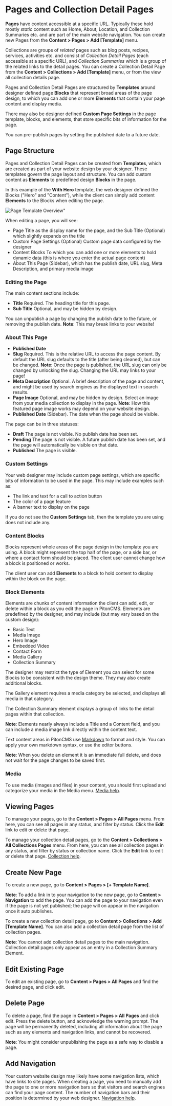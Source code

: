 # Pages and Collection Detail Pages

**Pages** have content accessible at a specific URL. Typically these hold mostly *static* content such as Home, About, Location, and Collection Summaries etc. and are part of the main website navigation. You can create new Pages from the **Content > Pages > Add [Template]** menu.

Collections are groups of *related* pages such as blog posts, recipes, services, activities etc. and consist of *Collection Detail Pages* (each accessible at a specific URL), and *Collection Summaries* which is a group of the related links to the detail pages. You can create a Collection Detail Page from the **Content > Collections > Add [Template]** menu, or from the view all collection details page.

Pages and Collection Detail Pages are structured by **Templates** around designer defined page **Blocks** that represent broad areas of the page design, to which you can add one or more **Elements** that contain your page content and display media.

There may also be designer defined **Custom Page Settings** in the page template, blocks, and elements, that store specific bits of information for the page.

You can pre-publish pages by setting the published date to a future date.

## Page Structure
Pages and Collection Detail Pages can be created from **Templates**, which are created as part of your website design by your designer. These templates govern the page layout and structure. You can add custom content as **Elements** to predefined design **Blocks** in the page.

In this example of the **With Hero** template, the web designer defined the Blocks ("Hero" and "Content"), while the client can simply add content **Elements** to the Blocks when editing the page.

![Page Template Overview"](/admin/img/help/pageBlockElementOverview.png)

When editing a page, you will see:
* Page Title as the display name for the page, and the Sub Title (Optional) which slightly expands on the title
* Custom Page Settings (Optional) Custom page data configured by the designer
* Content Blocks To which you can add one or more elements to hold dynamic data (this is where you enter the actual page content)
* About This Page (Sidebar), which has the publish date, URL slug, Meta Description, and primary media image

### Editing the Page
The main content sections include:

* **Title** Required. The heading title for this page.
* **Sub Title** Optional, and may be hidden by design.


You can unpublish a page by changing the publish date to the future, or removing the publish date. **Note**: This may break links to your website!

### About This Page

* **Published Date**
* **Slug** Required. This is the relative URL to access the page content. By default the URL slug defaults to the title (after being cleaned), but can be changed. **Note**: Once the page is published, the URL slug can only be changed by unlocking the slug. Changing the URL may links to your page!
* **Meta Description** Optional. A brief description of the page and content, and might be used by search engines as the displayed text in search results.
* **Page Image** Optional, and may be hidden by design. Select an image from your media collection to display in the page. **Note**: How this featured page image works may depend on your website design.
* **Published Date** (Sidebar). The date when the page should be visible.

The page can be in three statuses:

* **Draft** The page is not visible. No publish date has been set.
* **Pending** The page is not visible. A future publish date has been set, and the page will automatically be visible on that date.
* **Published** The page is visible.


### Custom Settings
Your web designer may include custom page settings, which are specific bits of information to be used in the page. This may include examples such as:

* The link and text for a call to action button
* The color of a page feature
* A banner text to display on the page

If you do not see the **Custom Settings** tab, then the template you are using does not include any.

### Content Blocks
Blocks represent whole areas of the page design in the template you are using. A block might represent the top half of the page, or a side bar, or where a contact form should be placed. The client user cannot change how a block is positioned or works.

The client user can add **Elements** to a block to hold content to display within the block on the page.

### Block Elements
Elements are chunks of content information the client can add, edit, or delete within a block as you edit the page in PitonCMS. Elements are predefined by the designer, and may include (but may vary based on the custom design):

* Basic Text
* Media Image
* Hero Image
* Embedded Video
* Contact Form
* Media Gallery
* Collection Summary

The designer may restrict the type of Element you can select for some Blocks to be consistent with the design theme. They may also create additional blocks.

The Gallery element requires a media category be selected, and displays all media in that category.

The Collection Summary element displays a group of links to the detail pages within that collection.

**Note**: Elements nearly always include a Title and a Content field, and you can include a media image link directly within the content text.

Text content areas in PitonCMS use [Markdown](https://www.markdownguide.org/basic-syntax/) to format and style. You can apply your own markdown syntax, or use the editor buttons.

**Note**: When you delete an element it is an immediate full delete, and does not wait for the page changes to be saved first.

### Media
To use media (images and files) in your content, you should first upload and categorize your media in the Media menu. [Media help](/admin/help/adminMedia).

## Viewing Pages
To manage your pages, go to the **Content > Pages > All Pages** menu. From here, you can see all pages in any status, and filter by status. Click the **Edit** link to edit or delete that page.

To manage your collection detail pages, go to the **Content > Collections > All Collections Pages** menu. From here, you can see all collection pages in any status, and filter by status or collection name. Click the **Edit** link to edit or delete that page. [Collection help](/admin/help/adminCollection).

## Create New Page
To create a new page, go to **Content > Pages > [+ Template Name]**.

**Note**: To add a link in to your navigation to the new page, go to **Content > Navigation** to add the page. You can add the page to your navigation even if the page is not yet published; the page will on appear in the navigation once it auto publishes.

To create a new collection detail page, go to **Content > Collections > Add [Template Name]**. You can also add a collection detail page from the list of collection pages.

**Note**: You cannot add collection detail pages to the main navigation. Collection detail pages only appear as an entry in a Collection Summary Element.


## Edit Existing Page
To edit an existing page, go to **Content > Pages > All Pages** and find the desired page, and click edit.

## Delete Page
To delete a page, find the page in **Content > Pages > All Pages** and click edit. Press the delete button, and acknowledge the warning prompt. The page will be permanently deleted, including all information about the page such as any elements and navigation links, and cannot be recovered.

**Note**: You might consider unpublishing the page as a safe way to disable a page.

## Add Navigation
Your custom website design may likely have some navigation lists, which have links to site pages. When creating a page, you need to manually add the page to one or more navigation bars so that visitors and search engines can find your page content. The number of navigation bars and their position is determined by your web designer. [Navigation help](/admin/help/adminNavigation).
